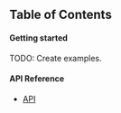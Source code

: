 
## Table of Contents

#### Getting started

TODO: Create examples.

#### API Reference

  - [API](API.md)

